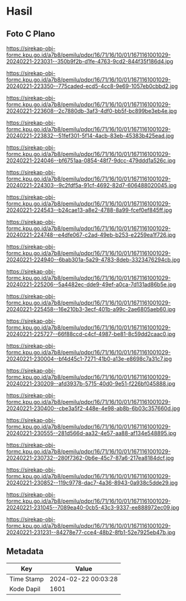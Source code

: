 # Hasil

## Foto C Plano

https://sirekap-obj-formc.kpu.go.id/a7b8/pemilu/pdpr/16/71/16/10/01/1671161001029-20240221-223031--350b9f2b-d1fe-4763-9cd2-844f35f186d4.jpg

https://sirekap-obj-formc.kpu.go.id/a7b8/pemilu/pdpr/16/71/16/10/01/1671161001029-20240221-223350--775caded-ecd5-4cc8-9e69-1057eb0cbbd2.jpg

https://sirekap-obj-formc.kpu.go.id/a7b8/pemilu/pdpr/16/71/16/10/01/1671161001029-20240221-223608--2c7880db-3af3-4df0-bb5f-bc899be3eb4e.jpg

https://sirekap-obj-formc.kpu.go.id/a7b8/pemilu/pdpr/16/71/16/10/01/1671161001029-20240221-223832--51fef301-5f14-4acb-83eb-45383b425ead.jpg

https://sirekap-obj-formc.kpu.go.id/a7b8/pemilu/pdpr/16/71/16/10/01/1671161001029-20240221-224046--bf6751aa-0854-48f7-9dcc-479ddd1a526c.jpg

https://sirekap-obj-formc.kpu.go.id/a7b8/pemilu/pdpr/16/71/16/10/01/1671161001029-20240221-224303--9c2fdf5a-91cf-4692-82d7-606488020045.jpg

https://sirekap-obj-formc.kpu.go.id/a7b8/pemilu/pdpr/16/71/16/10/01/1671161001029-20240221-224543--b24cae13-a8e2-4788-8a99-fcef0ef845ff.jpg

https://sirekap-obj-formc.kpu.go.id/a7b8/pemilu/pdpr/16/71/16/10/01/1671161001029-20240221-224748--e4dfe067-c2ad-49eb-b253-e2259ea1f726.jpg

https://sirekap-obj-formc.kpu.go.id/a7b8/pemilu/pdpr/16/71/16/10/01/1671161001029-20240221-224940--6bab301a-5a29-4783-8deb-3323476294cb.jpg

https://sirekap-obj-formc.kpu.go.id/a7b8/pemilu/pdpr/16/71/16/10/01/1671161001029-20240221-225206--5a4482ec-dde9-49ef-a0ca-7d131ad86b5e.jpg

https://sirekap-obj-formc.kpu.go.id/a7b8/pemilu/pdpr/16/71/16/10/01/1671161001029-20240221-225458--16e210b3-3ecf-401b-a99c-2ae6805aeb60.jpg

https://sirekap-obj-formc.kpu.go.id/a7b8/pemilu/pdpr/16/71/16/10/01/1671161001029-20240221-225727--66f88ccd-c4cf-4987-be81-8c59dd2caac0.jpg

https://sirekap-obj-formc.kpu.go.id/a7b8/pemilu/pdpr/16/71/16/10/01/1671161001029-20240221-230004--bf4d45c1-7271-41b0-a13e-e8698c7a31c7.jpg

https://sirekap-obj-formc.kpu.go.id/a7b8/pemilu/pdpr/16/71/16/10/01/1671161001029-20240221-230209--afd3937b-5715-40d0-9e51-f226bf045888.jpg

https://sirekap-obj-formc.kpu.go.id/a7b8/pemilu/pdpr/16/71/16/10/01/1671161001029-20240221-230400--cbe3a5f2-448e-4e98-ab8b-6b03c357660d.jpg

https://sirekap-obj-formc.kpu.go.id/a7b8/pemilu/pdpr/16/71/16/10/01/1671161001029-20240221-230555--281d566d-aa32-4e57-aa88-af134e548895.jpg

https://sirekap-obj-formc.kpu.go.id/a7b8/pemilu/pdpr/16/71/16/10/01/1671161001029-20240221-230732--280f7362-0b6e-45c7-87a6-217ea8184dcf.jpg

https://sirekap-obj-formc.kpu.go.id/a7b8/pemilu/pdpr/16/71/16/10/01/1671161001029-20240221-230852--119c9778-dac7-4a36-8943-0a938c5dde29.jpg

https://sirekap-obj-formc.kpu.go.id/a7b8/pemilu/pdpr/16/71/16/10/01/1671161001029-20240221-231045--7089ea40-0cb5-43c3-9337-ee888972ec09.jpg

https://sirekap-obj-formc.kpu.go.id/a7b8/pemilu/pdpr/16/71/16/10/01/1671161001029-20240221-231231--84278e77-cce4-48b2-8fb1-52e7925eb47b.jpg


## Metadata

| Key        | Value               |
| ---------- | ------------------- |
| Time Stamp | 2024-02-22 00:03:28 |
| Kode Dapil | 1601                |



